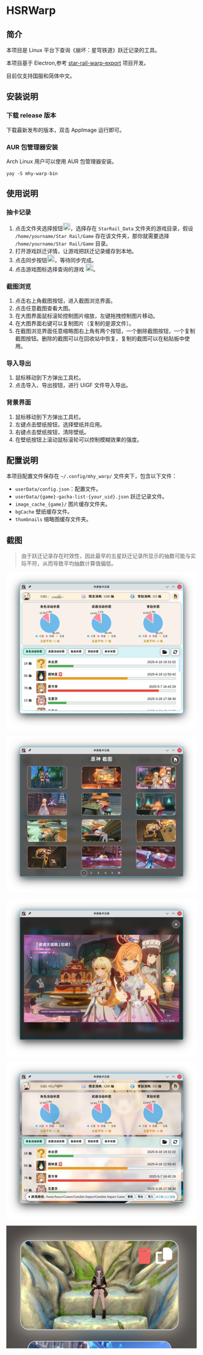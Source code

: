 # HSRWarp

## 简介

本项目是 Linux 平台下查询《崩坏：星穹铁道》跃迁记录的工具。

本项目基于 Electron,参考 [star-rail-warp-export](https://github.com/biuuu/genshin-wish-export) 项目开发。

目前仅支持国服和简体中文。

## 安装说明

### 下载 release 版本

下载最新发布的版本，双击 AppImage 运行即可。

### AUR 包管理器安装

Arch Linux 用户可以使用 AUR 包管理器安装。

```
yay -S mhy-warp-bin
```

## 使用说明

### 抽卡记录

1. 点击文件夹选择按钮<img style="width: 20px;height:20px;" src="./readme/screenshot3.png">，选择存在 `StarRail_Data` 文件夹的游戏目录，假设 `/home/yourname/Star Rail/Game` 存在该文件夹，那你就需要选择 `/home/yourname/Star Rail/Game` 目录。
2. 打开游戏跃迁详情，让游戏把跃迁记录缓存到本地。
3. 点击同步按钮<img style="width: 20px;height:20px;" src="./readme/screenshot4.png">，等待同步完成。
4. 点击游戏图标选择查询的游戏 <img style="width: 20px;height:20px;" src="./readme/screenshot5.png">。

### 截图浏览

1. 点击右上角截图按钮，进入截图浏览界面。
2. 点击任意截图查看大图。
3. 在大图界面鼠标滚轮控制图片缩放，左键拖拽控制图片移动。
4. 在大图界面右键可以复制图片（复制的是源文件）。
5. 在截图浏览界面任意缩略图右上角有两个按钮，一个删除截图按钮，一个复制截图按钮。删除的截图可以在回收站中恢复，复制的截图可以在粘贴板中使用。

### 导入导出

1. 鼠标移动到下方弹出工具栏。
2. 点击导入、导出按钮，进行 UIGF 文件导入导出。

### 背景界面

1. 鼠标移动到下方弹出工具栏。
2. 左键点击壁纸按钮，选择壁纸并应用。
3. 右键点击壁纸按钮，清除壁纸。
4. 在壁纸按钮上滚动鼠标滚轮可以控制模糊效果的强度。

## 配置说明

本项目配置文件保存在 `~/.config/mhy_warp/` 文件夹下，包含以下文件：

- `userData/config.json`：配置文件。
- `userData/{game}-gacha-list-{your_uid}.json` 跃迁记录文件。
- `image_cache_{game}/` 图片缓存文件夹。
- `bgCache` 壁纸缓存文件。
- `thumbnails` 缩略图缓存文件夹。

## 截图

> 由于跃迁记录存在时效性，因此最早的五星跃迁记录所显示的抽数可能与实际不符，从而导致平均抽数计算值偏低。

![](./readme/main.png)

![](./readme/screenshot_view.png)

![](./readme/viewer.png)

![](./readme/blur.png)

![](./readme/viewer-btn.png)